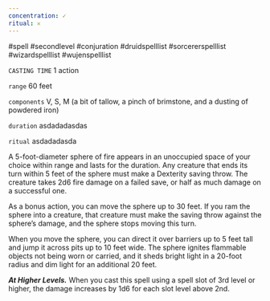 ```yaml
---
concentration: ✓
ritual: 𐄂
---
```

#spell #secondlevel #conjuration #druidspelllist #sorcererspelllist #wizardspelllist #wujenspelllist

`CASTING TIME`
1 action

`range`
60 feet

`components`
V, S, M (a bit of tallow, a pinch of brimstone, and a dusting of powdered iron)

`duration`
asdadadasdas

`ritual`
asdadadasda

A 5-foot-diameter sphere of fire appears in an unoccupied space of your choice within range and lasts for the duration. Any creature that ends its turn within 5 feet of the sphere must make a Dexterity saving throw. The creature takes 2d6 fire damage on a failed save, or half as much damage on a successful one.

As a bonus action, you can move the sphere up to 30 feet. If you ram the sphere into a creature, that creature must make the saving throw against the sphere’s damage, and the sphere stops moving this turn.

When you move the sphere, you can direct it over barriers up to 5 feet tall and jump it across pits up to 10 feet wide. The sphere ignites flammable objects not being worn or carried, and it sheds bright light in a 20-foot radius and dim light for an additional 20 feet.

**_At Higher Levels._** When you cast this spell using a spell slot of 3rd level or higher, the damage increases by 1d6 for each slot level above 2nd.